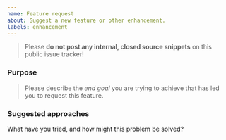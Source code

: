 ```yaml
---
name: Feature request
about: Suggest a new feature or other enhancement.
labels: enhancement
---
```


> Please **do not post any internal, closed source snippets** on this public issue tracker!

### Purpose

> Please describe the _end goal_ you are trying to achieve that has led you to request this feature.



### Suggested approaches
What have you tried, and how might this problem be solved?

